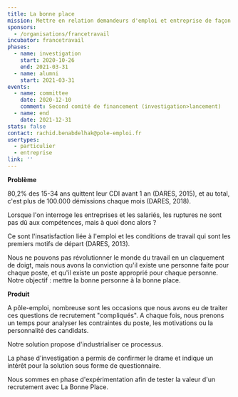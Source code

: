 ```yaml
---
title: La bonne place
mission: Mettre en relation demandeurs d'emploi et entreprise de façon à ce que cela dure
sponsors:
  - /organisations/francetravail
incubator: francetravail
phases:
  - name: investigation
    start: 2020-10-26
    end: 2021-03-31
  - name: alumni
    start: 2021-03-31
events:
  - name: committee
    date: 2020-12-10
    comment: Second comité de financement (investigation>lancement)
  - name: end
    date: 2021-12-31
stats: false
contact: rachid.benabdelhak@pole-emploi.fr
usertypes:
  - particulier
  - entreprise
link: ''
---
```

**Problème**

80,2% des 15-34 ans quittent leur CDI avant 1 an (DARES, 2015), et au total, c'est plus de 100.000 démissions chaque mois (DARES, 2018).

Lorsque l'on interroge les entreprises et les salariés, les ruptures ne sont pas dû aux compétences, mais à quoi donc alors ?

Ce sont l'insatisfaction liée à l'emploi et les conditions de travail qui sont les premiers motifs de départ (DARES, 2013).

Nous ne pouvons pas révolutionner le monde du travail en un claquement de doigt, mais nous avons la conviction qu'il existe une personne faite pour chaque poste, et qu'il existe un poste approprié pour chaque personne. Notre objectif : mettre la bonne personne à la bonne place.

**Produit**

A pôle-emploi, nombreuse sont les occasions que nous avons eu de traiter ces questions de recrutement "compliqués". A chaque fois, nous prenons un temps pour analyser les contraintes du poste, les motivations ou la personnalité des candidats.

Notre solution propose d'industrialiser ce processus.

La phase d'investigation a permis de confirmer le drame et indique un intérêt pour la solution sous forme de questionnaire.

Nous sommes en phase d'expérimentation afin de tester la valeur d'un recrutement avec La Bonne Place.
